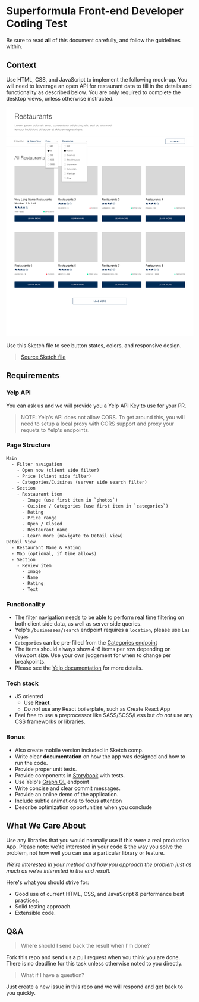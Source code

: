# Superformula Front-end Developer Coding Test

Be sure to read **all** of this document carefully, and follow the guidelines within.

## Context

Use HTML, CSS, and JavaScript to implement the following mock-up. You will need to leverage an open API for restaurant data to fill in the details and functionality as described below. You are only required to complete the desktop views, unless otherwise instructed.

![Superformula-front-end-test-mockup](./mockup.png)

Use this Sketch file to see button states, colors, and responsive design.

> [Source Sketch file](Superformula-FE-test-264388d.sketch)

## Requirements

### Yelp API

You can ask us and we will provide you a Yelp API Key to use for your PR.

> NOTE: Yelp's API does not allow CORS. To get around this, you will need to setup a local proxy with CORS support and proxy your requets to Yelp's endpoints.

### Page Structure

```
Main
  - Filter navigation
    - Open now (client side filter)
    - Price (client side filter)
    - Categories/Cuisines (server side search filter)
  - Section
    - Restaurant item
      - Image (use first item in `photos`)
      - Cuisine / Categories (use first item in `categories`)
      - Rating
      - Price range
      - Open / Closed
      - Restaurant name
      - Learn more (navigate to Detail View)
Detail View
  - Restaurant Name & Rating
  - Map (optional, if time allows)
  - Section
    - Review item
      - Image
      - Name
      - Rating
      - Text
```

### Functionality

- The filter navigation needs to be able to perform real time filtering on both client side data, as well as server side queries.
- Yelp's `/businesses/search` endpoint requires a `location`, please use `Las Vegas`
- `Categories` can be pre-filled from the [Categories endpoint](https://www.yelp.com/developers/documentation/v3/all_categories)
- The items should always show 4-6 items per row depending on viewport size. Use your own judgement for when to change per breakpoints.
- Please see the [Yelp documentation](https://www.yelp.com/developers/documentation/v3) for more details.

### Tech stack

- JS oriented
  - Use **React**.
  - _Do not_ use any React boilerplate, such as Create React App
- Feel free to use a preprocessor like SASS/SCSS/Less but _do not_ use any CSS frameworks or libraries.

### Bonus

- Also create mobile version included in Sketch comp.
- Write clear **documentation** on how the app was designed and how to run the code.
- Provide proper unit tests.
- Provide components in [Storybook](https://storybook.js.org) with tests.
- Use Yelp's [Graph QL](https://www.yelp.com/developers/graphql/guides/intro) endpoint
- Write concise and clear commit messages.
- Provide an online demo of the application.
- Include subtle animations to focus attention
- Describe optimization opportunities when you conclude

## What We Care About

Use any libraries that you would normally use if this were a real production App. Please note: we're interested in your code & the way you solve the problem, not how well you can use a particular library or feature.

_We're interested in your method and how you approach the problem just as much as we're interested in the end result._

Here's what you should strive for:

- Good use of current HTML, CSS, and JavaScript & performance best practices.
- Solid testing approach.
- Extensible code.

## Q&A

> Where should I send back the result when I'm done?

Fork this repo and send us a pull request when you think you are done. There is no deadline for this task unless otherwise noted to you directly.

> What if I have a question?

Just create a new issue in this repo and we will respond and get back to you quickly.
